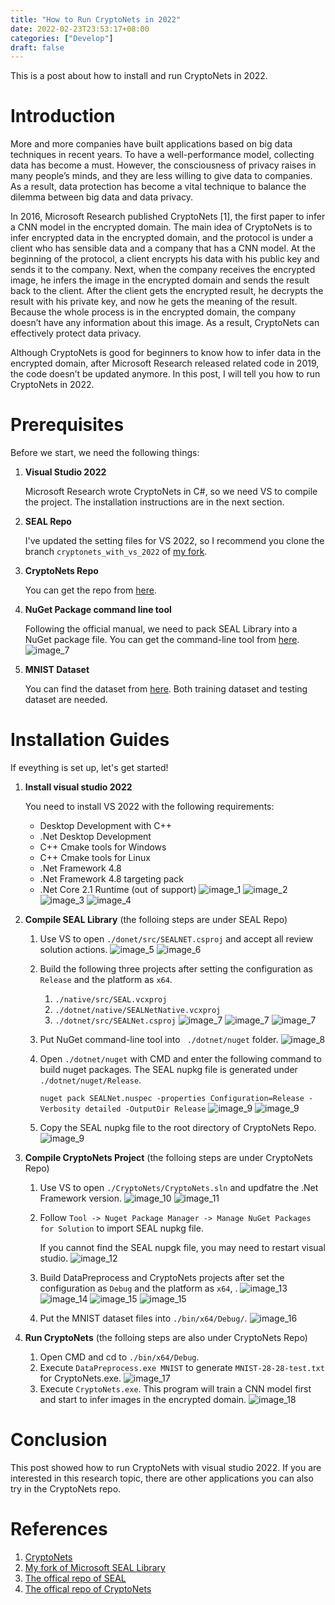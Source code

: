 ```yaml
---
title: "How to Run CryptoNets in 2022"
date: 2022-02-23T23:53:17+08:00
categories: ["Develop"]
draft: false
---
```


This is a post about how to install and run CryptoNets in 2022.
<!--more-->


# Introduction
More and more companies have built applications based on big data techniques in recent years. To have a well-performance model, collecting data has become a must. However, the consciousness of privacy raises in many people’s minds, and they are less willing to give data to companies. As a result, data protection has become a vital technique to balance the dilemma between big data and data privacy.

In 2016, Microsoft Research published CryptoNets [1], the first paper to infer a CNN model in the encrypted domain. The main idea of CryptoNets is to infer encrypted data in the encrypted domain, and the protocol is under a client who has sensible data and a company that has a CNN model. At the beginning of the protocol, a client encrypts his data with his public key and sends it to the company. Next, when the company receives the encrypted image, he infers the image in the encrypted domain and sends the result back to the client. After the client gets the encrypted result, he decrypts the result with his private key, and now he gets the meaning of the result. Because the whole process is in the encrypted domain, the company doesn’t have any information about this image. As a result, CryptoNets can effectively protect data privacy.

Although CryptoNets is good for beginners to know how to infer data in the encrypted domain, after Microsoft Research released related code in 2019, the code doesn’t be updated anymore. In this post, I will tell you how to run CryptoNets in 2022.

# Prerequisites
Before we start, we need the following things:
1. **Visual Studio 2022**

	Microsoft Research wrote CryptoNets in C#, so we need VS to compile the project. The installation instructions are in the next section.
	
2. **SEAL Repo**

	I've updated the setting files for VS 2022, so I recommend you clone the branch ```cryptonets_with_vs_2022``` of [my fork](https://github.com/whcjimmy/SEAL/tree/cryptonets_with_vs_2022).
	
3. **CryptoNets Repo**
	
	You can get the repo from [here](https://github.com/microsoft/CryptoNets).
	
4. **NuGet Package command line tool**
	
	Following the official manual, we need to pack SEAL Library into a NuGet package file. You can get the command-line tool from [here](https://docs.microsoft.com/en-us/nuget/install-nuget-client-tools).
	![image_7](/images/how-to-run-cryptonets-in-2022/2022-02-24-150732.png)


5. **MNIST Dataset**

	You can find the dataset from [here](http://yann.lecun.com/exdb/mnist/). Both training dataset and testing dataset are needed.


# Installation Guides
If eveything is set up, let's get started!
1.	**Install visual studio 2022**

	You need to install VS 2022 with the following requirements:
	
	* Desktop Development with C++
	* .Net Desktop Development
	* C++ Cmake tools for Windows
	* C++ Cmake tools for Linux
	* .Net Framework 4.8
	* .Net Framework 4.8 targeting pack
	* .Net Core 2.1 Runtime (out of support)
![image_1](/images/how-to-run-cryptonets-in-2022/2022-02-24-162559.png)
![image_2](/images/how-to-run-cryptonets-in-2022/2022-02-24-162613.png)
![image_3](/images/how-to-run-cryptonets-in-2022/2022-02-24-162626.png)
![image_4](/images/how-to-run-cryptonets-in-2022/2022-02-24-162646.png)

2.	**Compile SEAL Library** (the folloing steps are under  SEAL Repo)
	1.	Use VS to open  ```./donet/src/SEALNET.csproj``` and accept all review solution actions.
		![image_5](/images/how-to-run-cryptonets-in-2022/2022-02-21-202909.png)
		![image_6](/images/how-to-run-cryptonets-in-2022/2022-02-21-202939.png)
	
	2. Build the following three projects after setting the configuration as ```Release``` and the platform as ```x64```.
		1. ```./native/src/SEAL.vcxproj```
		2. ```./dotnet/native/SEALNetNative.vcxproj``` 
		3. ```./dotnet/src/SEALNet.csproj```
	![image_7](/images/how-to-run-cryptonets-in-2022/2022-02-24-111353.png)
	![image_7](/images/how-to-run-cryptonets-in-2022/2022-02-21-203125.png)
	![image_7](/images/how-to-run-cryptonets-in-2022/2022-02-24-111444.png)

	3. Put NuGet command-line tool into ``` ./dotnet/nuget```  folder.
		![image_8](/images/how-to-run-cryptonets-in-2022/2022-02-24-111723.png)

	4. Open ```./dotnet/nuget``` with CMD and enter the following command to build nuget packages. The SEAL nupkg file is generated under ```./dotnet/nuget/Release```.

		```nuget pack SEALNet.nuspec -properties Configuration=Release -Verbosity detailed -OutputDir Release```
	     ![image_9](/images/how-to-run-cryptonets-in-2022/2022-02-24-111619.png)
		 ![image_9](/images/how-to-run-cryptonets-in-2022/2022-02-24-111704.png)

	5. Copy the SEAL nupkg file to the root directory of CryptoNets Repo.
	![image_9](/images/how-to-run-cryptonets-in-2022/2022-02-24-111814.png)


3. **Compile CryptoNets Project** (the folloing steps are under CryptoNets Repo)
   1. Use VS to open  ```./CryptoNets/CryptoNets.sln``` and updfatre the .Net Framework version.
	![image_10](/images/how-to-run-cryptonets-in-2022/2022-02-21-203947.png)
	![image_11](/images/how-to-run-cryptonets-in-2022/2022-02-21-204004.png)
	
   2. Follow  ```Tool -> Nuget Package Manager -> Manage NuGet Packages for Solution```  to import SEAL nupkg file.

		If you cannot find the SEAL nupgk file, you may need to restart visual studio.
		![image_12](/images/how-to-run-cryptonets-in-2022/2022-02-21-205028.png)
	
   3. Build DataPreprocess and CryptoNets projects after set the configuration as ```Debug``` and the platform as ```x64```, .
	![image_13](/images/how-to-run-cryptonets-in-2022/2022-02-21-205224.png)
	![image_14](/images/how-to-run-cryptonets-in-2022/2022-02-21-205241.png)
	![image_15](/images/how-to-run-cryptonets-in-2022/2022-02-21-204047.png)
	![image_15](/images/how-to-run-cryptonets-in-2022/2022-02-24-153204.png)
	
   5. Put the MNIST dataset files into ```./bin/x64/Debug/```.
	![image_16](/images/how-to-run-cryptonets-in-2022/2022-02-21-205913.png)
	
4. **Run CryptoNets** (the folloing steps are also under CryptoNets Repo)
   1. Open CMD and cd to ```./bin/x64/Debug```.
   2. Execute ```DataPreprocess.exe MNIST``` to generate ```MNIST-28-28-test.txt``` for CryptoNets.exe.
	![image_17](/images/how-to-run-cryptonets-in-2022/2022-02-21-210014.png)
   3. Execute ```CryptoNets.exe```. This program will train a CNN model first and start to infer images in the encrypted domain. 
	![image_18](/images/how-to-run-cryptonets-in-2022/2022-02-21-210425.png)


# Conclusion
This post showed how to run CryptoNets with visual studio 2022. If you are interested in this research topic, there are other applications you can also try in the CryptoNets repo.

# References
1. [CryptoNets](https://proceedings.mlr.press/v48/gilad-bachrach16.html)
2. [My fork of Microsoft SEAL Library](https://github.com/whcjimmy/SEAL/tree/CryptoNets_with_vs_2022)
3. [The offical repo of SEAL](https://github.com/microsoft/SEAL)
4. [The offical repo of CryptoNets](https://github.com/microsoft/CryptoNets)
